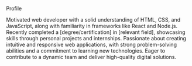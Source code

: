 Profile

Motivated web developer with a solid understanding of HTML, CSS, and JavaScript, along with familiarity in frameworks like React and Node.js. Recently completed a [degree/certification] in [relevant field], showcasing skills through personal projects and internships. Passionate about creating intuitive and responsive web applications, with strong problem-solving abilities and a commitment to learning new technologies. Eager to contribute to a dynamic team and deliver high-quality digital solutions.